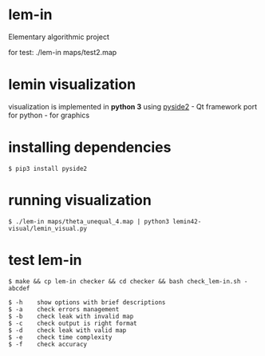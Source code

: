 # lem-in
Elementary algorithmic project

for test: ./lem-in maps/test2.map

# lemin visualization

visualization is implemented in __python 3__
using [pyside2](https://pypi.org/project/PySide2/) - Qt framework port for python - for graphics


# installing dependencies
```
$ pip3 install pyside2
```

# running visualization

```
$ ./lem-in maps/theta_unequal_4.map | python3 lemin42-visual/lemin_visual.py
```
# test lem-in

```
$ make && cp lem-in checker && cd checker && bash check_lem-in.sh -abcdef
```
```
$ -h    show options with brief descriptions
$ -a    check errors management
$ -b    check leak with invalid map
$ -c    check output is right format
$ -d    check leak with valid map
$ -e    check time complexity
$ -f    check accuracy
```

